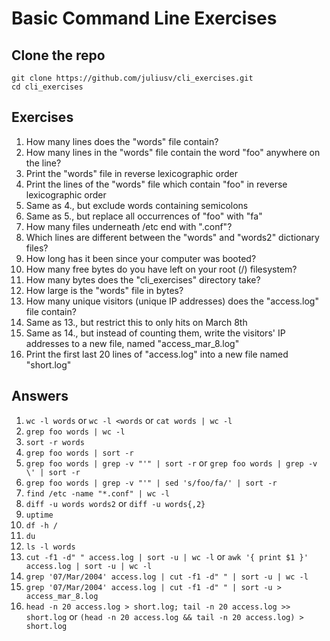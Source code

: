 # Basic Command Line Exercises

## Clone the repo

    git clone https://github.com/juliusv/cli_exercises.git
    cd cli_exercises

## Exercises

1. How many lines does the "words" file contain?
2. How many lines in the "words" file contain the word "foo" anywhere on the line?
3. Print the "words" file in reverse lexicographic order
4. Print the lines of the "words" file which contain "foo" in reverse lexicographic order
5. Same as 4., but exclude words containing semicolons
6. Same as 5., but replace all occurrences of "foo" with "fa"
7. How many files underneath /etc end with ".conf"?
8. Which lines are different between the "words" and "words2" dictionary files?
9. How long has it been since your computer was booted?
10. How many free bytes do you have left on your root (/) filesystem?
11. How many bytes does the "cli_exercises" directory take?
12. How large is the "words" file in bytes?
13. How many unique visitors (unique IP addresses) does the "access.log" file contain?
14. Same as 13., but restrict this to only hits on March 8th
15. Same as 14., but instead of counting them, write the visitors' IP addresses to a new file, named "access_mar_8.log"
16. Print the first last 20 lines of "access.log" into a new file named "short.log"

## Answers

1. `wc -l words`
      or
   `wc -l <words`
      or
   `cat words | wc -l`
2. `grep foo words | wc -l`
3. `sort -r words`
4. `grep foo words | sort -r`
5. `grep foo words | grep -v "'" | sort -r`
      or
   `grep foo words | grep -v \' | sort -r`
6. `grep foo words | grep -v "'" | sed 's/foo/fa/' | sort -r`
7. `find /etc -name "*.conf" | wc -l`
8. `diff -u words words2`
      or
   `diff -u words{,2}`
9. `uptime`
10. `df -h /`
11. `du`
12. `ls -l words`
13. `cut -f1 -d" " access.log | sort -u | wc -l`
      or
    `awk '{ print $1 }' access.log | sort -u | wc -l`
14. `grep '07/Mar/2004' access.log | cut -f1 -d" " | sort -u | wc -l`
15. `grep '07/Mar/2004' access.log | cut -f1 -d" " | sort -u > access_mar_8.log`
16. `head -n 20 access.log > short.log; tail -n 20 access.log >> short.log`
      or
    `(head -n 20 access.log && tail -n 20 access.log) > short.log`
